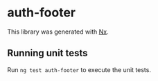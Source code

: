# auth-footer

This library was generated with [Nx](https://nx.dev).

## Running unit tests

Run `ng test auth-footer` to execute the unit tests.
